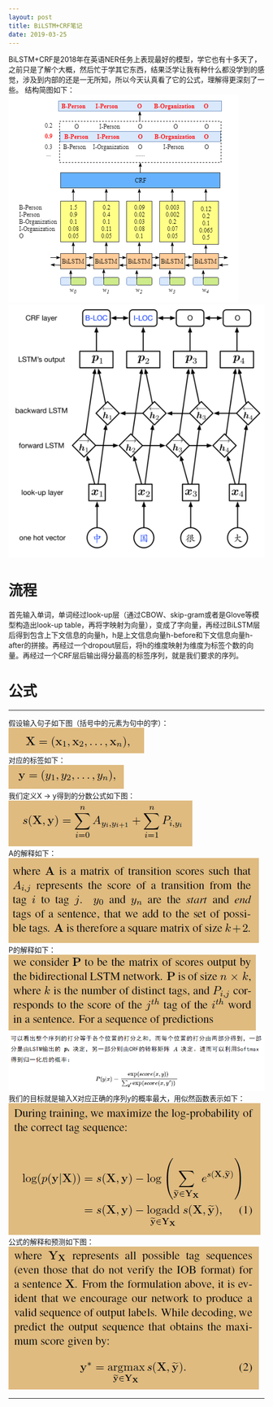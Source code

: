 ```yaml
---
layout: post
title: BiLSTM+CRF笔记
date: 2019-03-25
--- 
```

BiLSTM+CRF是2018年在英语NER任务上表现最好的模型，学它也有十多天了，之前只是了解个大概，然后忙于学其它东西，结果泛学让我有种什么都没学到的感觉，涉及到内部的还是一无所知，所以今天认真看了它的公式，理解得更深刻了一些。 结构简图如下：  
![](/assets/images/1.png)   
![](/assets/images/2.png)  
# 流程
首先输入单词，单词经过look-up层（通过CBOW、skip-gram或者是Glove等模型构造出look-up table，再将字映射为向量），变成了字向量，再经过BiLSTM层后得到包含上下文信息的向量h，h是上文信息向量h-before和下文信息向量h-after的拼接。再经过一个dropout层后，将h的维度映射为维度为标签个数的向量。再经过一个CRF层后输出得分最高的标签序列，就是我们要求的序列。 
# 公式 
***
假设输入句子如下图（括号中的元素为句中的字）：  
![](/assets/images/3.png)   
对应的标签如下：  
![](/assets/images/4.png)  
我们定义X -> y得到的分数公式如下图：  
![](/assets/images/5.png)   
A的解释如下：  
![](/assets/images/6.png)  
P的解释如下：  
![](/assets/images/10.png) 
![](/assets/images/7.png)  
我们的目标就是输入X对应正确的序列y的概率最大，用似然函数表示如下：  
![](/assets/images/8.png)  
公式的解释和预测如下图：  
![](/assets/images/9.png) 
***




